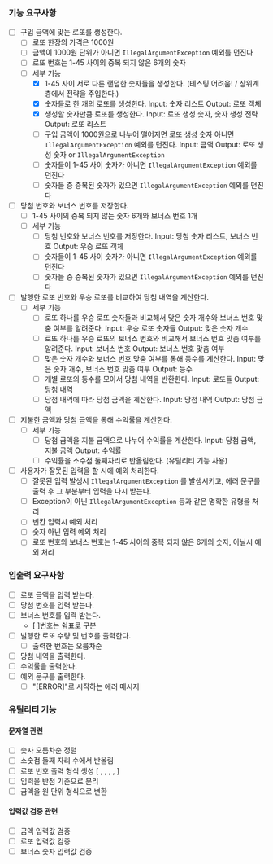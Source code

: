 ### 기능 요구사항
- [ ] 구입 금액에 맞는 로또를 생성한다.
    - [ ] 로또 한장의 가격은 1000원
    - [ ] 금액이 1000원 단위가 아니면 `IllegalArgumentException` 예외를 던진다
    - [ ] 로또 번호는 1-45 사이의 중복 되지 않은 6개의 숫자
    - [ ] 세부 기능
      - [X] 1-45 사이 서로 다른 랜덤한 숫자들을 생성한다. (테스팅 어려움! / 상위계층에서 전략을 주입한다.)
      - [X] 숫자들로 한 개의 로또를 생성한다. Input: 숫자 리스트 Output: 로또 객체
      - [X] 생성할 숫자만큼 로또를 생성한다. Input: 로또 생성 숫자, 숫자 생성 전략 Output: 로또 리스트
      - [ ] 구입 금액이 1000원으로 나누어 떨어지면 로또 생성 숫자 아니면 `IllegalArgumentException` 예외를 던진다. Input: 금액 Output: 로또 생성 숫자 or `IllegalArgumentException`
      - [ ] 숫자들이 1-45 사이 숫자가 아니면 `IllegalArgumentException` 예외를 던진다
      - [ ] 숫자들 중 중복된 숫자가 있으면 `IllegalArgumentException` 예외를 던진다
- [ ] 당첨 번호와 보너스 번호를 저장한다.
    - [ ] 1-45 사이의 중복 되지 않는 숫자 6개와 보너스 번호 1개
    - [ ] 세부 기능
      - [ ] 당첨 번호와 보너스 번호를 저장한다. Input: 당첨 숫자 리스트, 보너스 번호 Output: 우승 로또 객체
      - [ ] 숫자들이 1-45 사이 숫자가 아니면 `IllegalArgumentException` 예외를 던진다
      - [ ] 숫자들 중 중복된 숫자가 있으면 `IllegalArgumentException` 예외를 던진다
- [ ] 발행한 로또 번호와 우승 로또를 비교하여 당첨 내역을 계산한다.
  - [ ] 세부 기능
    - [ ] 로또 하나를 우승 로또 숫자들과 비교해서 맞은 숫자 개수와 보너스 번호 맞춤 여부를 알려준다. Input: 우승 로또 숫자들 Output: 맞은 숫자 개수
    - [ ] 로또 하나를 우승 로또의 보너스 번호와 비교해서 보너스 번호 맞춤 여부를 알려준다. Input: 보너스 번호 Output: 보너스 번호 맞춤 여부
    - [ ] 맞은 숫자 개수와 보너스 번호 맞춤 여부를 통해 등수를 계산한다. Input: 맞은 숫자 개수, 보너스 번호 맞춤 여부 Output: 등수
    - [ ] 개별 로또의 등수를 모아서 당첨 내역을 반환한다. Input: 로또들 Output: 당첨 내역
    - [ ] 당첨 내역에 따라 당첨 금액을 계산한다. Input: 당첨 내역 Output: 당첨 금액
- [ ] 지불한 금액과 당첨 금액을 통해 수익률을 계산한다.
  - [ ] 세부 기능
    - [ ] 당첨 금액을 지불 금액으로 나누어 수익률을 계산한다. Input: 당첨 금액, 지불 금액 Output: 수익률
    - [ ] 수익률을 소수점 둘째자리로 반올림한다. (유틸리티 기능 사용)
- [ ] 사용자가 잘못된 입력을 할 시에 예외 처리한다.
    - [ ] 잘못된 입력 발생시 `IllegalArgumentException` 를 발생시키고, 에러 문구를 출력 후 그 부분부터 입력을 다시 받는다.
    - [ ] Exception이 아닌 `IllegalArgumentException` 등과 같은 명확한 유형을 처리
    - [ ] 빈칸 입력시 예외 처리
    - [ ] 숫자 아닌 입력 예외 처리
    - [ ] 로또 번호와 보너스 번호는 1-45 사이의 중복 되지 않은 6개의 숫자, 아닐시 예외 처리

### 입출력 요구사항
- [ ] 로또 금액을 입력 받는다.
- [ ] 당첨 번호를 입력 받는다.
- [ ] 보너스 번호를 입력 받는다.
  - [ ]번호는 쉼표로 구분
- [ ] 발행한 로또 수량 및 번호를 출력한다.
    - [ ] 출력한 번호는 오름차순
- [ ] 당첨 내역을 출력한다.
- [ ] 수익률을 출력한다.
- [ ] 예외 문구를 출력한다.
    - [ ] "[ERROR]"로 시작하는 에러 메시지

### 유틸리티 기능
#### 문자열 관련
- [ ] 숫자 오름차순 정렬
- [ ] 소숫점 둘째 자리 수에서 반올림
- [ ] 로또 번호 출력 형식 생성 [ , , , , ]
- [ ] 입력을 반점 기준으로 분리
- [ ] 금액을 원 단위 형식으로 변환
#### 입력값 검증 관련
- [ ] 금액 입력값 검증
- [ ] 로또 입력값 검증
- [ ] 보너스 숫자 입력값 검증